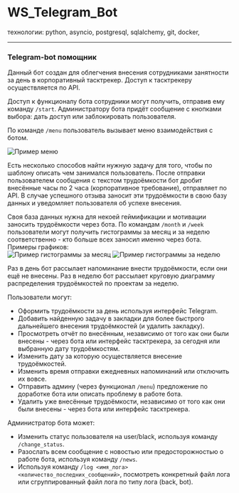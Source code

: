 # WS_Telegram_Bot

технологии: python, asyncio, postgresql, sqlalchemy, git, docker, 
____
### Telegram-bot помощник

Данный бот создан для облегчения внесения сотрудниками занятности за день в корпоративный тасктрекер. Доступ к тасктрекеру осуществляется по API.

Доступ к функционалу бота сотрудники могут получить, отправив ему команду `/start`.
Администратору бота придёт сообщение с кнопками выбора: дать доступ или заблокировать пользователя.

По команде `/menu` пользователь вызывает меню взаимодействия с ботом.

![Пример меню](https://cdn.discordapp.com/attachments/712380908388483133/935585157082140672/unknown.png "меню")

Есть несколько способов найти нужную задачу для того, чтобы по шаблону описать чем занимался пользователь.
После отправки пользователем сообщения с текстом трудоёмкости бот дробит внесённые часы по 2 часа (корпоративное требование), 
отправляет по API. В случае успешного отзыва заносит эти трудоёмкости в свою базу данных и уведомляет пользователя об успехе внесения.

Своя база данных нужна для некоей геймификации и мотивации заносить трудоёмкости через бота. 
По командам `/month` и `/week` пользователи могут получить гистограммы за месяц и за неделю соответственно - кто больше всех заносил именно через бота.    
Примеры графиков:    
![Пример гистограммы за месяц](https://cdn.discordapp.com/attachments/712380908388483133/935587819479506954/unknown.png "month")
![Пример гистограммы за неделю](https://cdn.discordapp.com/attachments/712380908388483133/935588238180098178/unknown.png "week")

Раз в день бот рассылает напоминание внести трудоёмкости, если они ещё не внесены.
Раз в неделю бот рассылает круговую диаграмму распределения трудоёмкостей по проектам за неделю.

Пользователи могут:
- Оформить трудоёмкости за день используя интерфейс Telegram.
- Добавить найденную задачу в закладки для более быстрого дальнейшего внесения трудоёмкостей (и удалить закладку).
- Просмотреть отчёт по внесённым, независимо от того как они были внесены - через бота или интерфейс тасктрекера, за сегодня или выбранную дату трудоёмкостям.
- Изменить дату за которую осуществляется внесение трудоёмкостей.
- Изменить время отправки ежедневных напоминаний или отключить их вовсе.
- Отправить админу (через функционал `/menu`) предложение по доработке бота или описать проблему в работе бота.
- Удалить уже внесённые трудоёмкости, независимо от того как они были внесены - через бота или интерфейс тасктрекера.

Администратор бота может:
- Изменить статус пользователя на user/black, используя команду `/change_status`.
- Разослать всем сообщение с новостью или предосторожностью о работе бота, используя команду `/news`.
- Используя команду `/log <имя_лога> <количество_последних_сообщений>`, посмотреть конкретный файл лога или сгруппированный файл лога по типу лога (back, bot).
